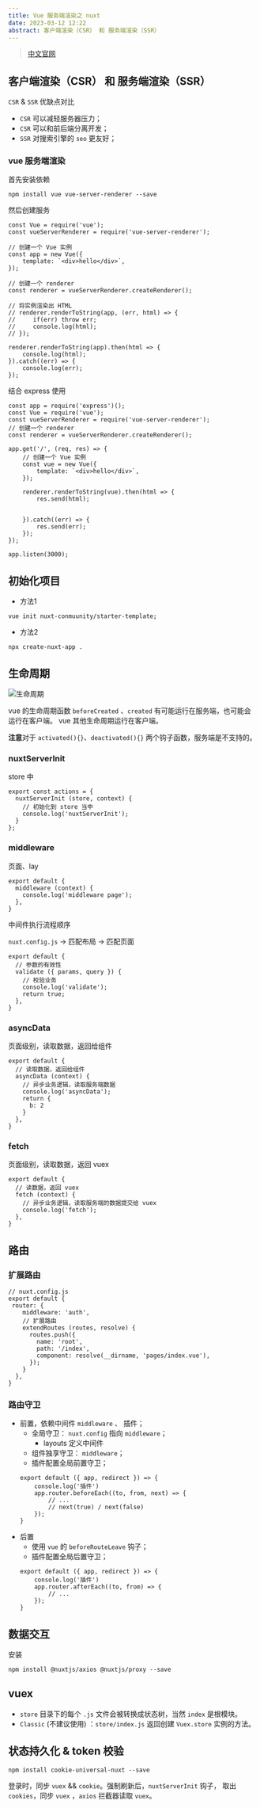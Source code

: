 ```yaml
---
title: Vue 服务端渲染之 nuxt
date: 2023-03-12 12:22
abstract: 客户端渲染（CSR） 和 服务端渲染（SSR）
---
```


> [中文官网](https://www.nuxtjs.cn/guide)

## 客户端渲染（CSR） 和 服务端渲染（SSR）


`CSR` & `SSR` 优缺点对比
- `CSR` 可以减轻服务器压力；
- `CSR` 可以和前后端分离开发；
- `SSR` 对搜索引擎的 `seo` 更友好；


### vue 服务端渲染

首先安装依赖
```
npm install vue vue-server-renderer --save
```

然后创建服务
```
const Vue = require('vue');
const vueServerRenderer = require('vue-server-renderer');

// 创建一个 Vue 实例
const app = new Vue({
    template: `<div>hello</div>`,
});

// 创建一个 renderer
const renderer = vueServerRenderer.createRenderer();

// 将实例渲染出 HTML
// renderer.renderToString(app, (err, html) => {
//     if(err) throw err;
//     console.log(html);
// });

renderer.renderToString(app).then(html => {
    console.log(html);
}).catch((err) => {
    console.log(err);
});
```

结合 express 使用
```
const app = require('express')();
const Vue = require('vue');
const vueServerRenderer = require('vue-server-renderer');
// 创建一个 renderer
const renderer = vueServerRenderer.createRenderer();
    
app.get('/', (req, res) => {
    // 创建一个 Vue 实例
    const vue = new Vue({
        template: `<div>hello</div>`,
    });
    
    renderer.renderToString(vue).then(html => {
        res.send(html);
        
        
    }).catch((err) => {
        res.send(err);
    });
});

app.listen(3000);
```


## 初始化项目

- 方法1
```
vue init nuxt-conmuunity/starter-template;
```
- 方法2
```
npx create-nuxt-app .
```

## 生命周期

![生命周期](/images/WX20201216-113149@2x.png)

vue 的生命周期函数 `beforeCreated` 、`created` 有可能运行在服务端，也可能会运行在客户端。
vue 其他生命周期运行在客户端。

**注意**对于 `activated(){}`、`deactivated(){}` 两个钩子函数，服务端是不支持的。

### nuxtServerInit

store 中
```
export const actions = {
  nuxtServerInit (store, context) {
    // 初始化到 store 当中
    console.log('nuxtServerInit');
  }
};
```

### middleware

页面、lay

```
export default {
  middleware (context) {
    console.log('middleware page');
  },
}
```

中间件执行流程顺序

`nuxt.config.js` -> 匹配布局 -> 匹配页面

```
export default {
  // 参数的有效性
  validate ({ params, query }) {
    // 校验业务
    console.log('validate');
    return true;
  },
}
```

### asyncData

页面级别，读取数据，返回给组件

```
export default {
  // 读取数据，返回给组件
  asyncData (context) {
    // 异步业务逻辑，读取服务端数据
    console.log('asyncData');
    return {
      b: 2
    }
  },
}
```

### fetch

页面级别，读取数据，返回 vuex

```
export default {
  // 读数据，返回 vuex
  fetch (context) {
    // 异步业务逻辑，读取服务端的数据提交给 vuex
    console.log('fetch');
  },
}
```


## 路由

### 扩展路由

```
// nuxt.config.js
export default {
 router: {
    middleware: 'auth',
    // 扩展路由
    extendRoutes (routes, resolve) {
      routes.push({
        name: 'root',
        path: '/index',
        component: resolve(__dirname, 'pages/index.vue'),
      });
    }
  },
}
```

### 路由守卫

- 前置，依赖中间件 `middleware` 、 插件；
    + 全局守卫： `nuxt.config` 指向 `middleware`；
        * layouts 定义中间件
    + 组件独享守卫： `middleware`；
    + 插件配置全局前置守卫；
    ```
    export default ({ app, redirect }) => {
        console.log('插件')
        app.router.beforeEach((to, from, next) => {
            // ...
            // next(true) / next(false)
        });
    }
    ```
- 后置
    + 使用 `vue` 的 `beforeRouteLeave` 钩子；
    + 插件配置全局后置守卫；
    ```
    export default ({ app, redirect }) => {
        console.log('插件')
        app.router.afterEach((to, from) => {
            // ...
        });
    }
    ```

## 数据交互

安装

```
npm install @nuxtjs/axios @nuxtjs/proxy --save
```

## vuex

- `store` 目录下的每个 `.js` 文件会被转换成状态树，当然 `index` 是根模块。
- `Classic` (不建议使用) ：`store/index.js` 返回创建 `Vuex.store` 实例的方法。

## 状态持久化 & token 校验

```
npm install cookie-universal-nuxt --save
```

登录时，同步 `vuex` && `cookie`。强制刷新后，`nuxtServerInit` 钩子，
取出 `cookies`，同步 `vuex` ，`axios` 拦截器读取 `vuex`。
